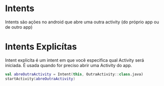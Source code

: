 # Intents

Intents são ações no android que abre uma outra activity (do próprio app 
ou de outro app)

# Intents Explicítas

Intent explicíta é um intent em que você especifica qual Activity será 
iniciada. É usada quando for preciso abrir uma Activity do app.

```kotlin
val abreOutraActivity = Intent(this, OutraActivity::class.java)
startActivity(abreOutraActivity)
```


